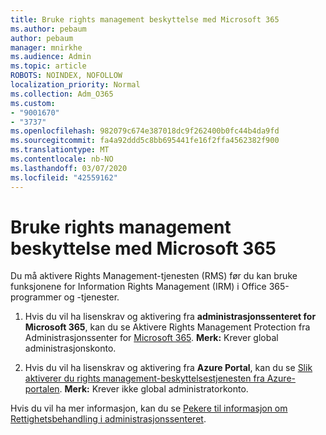 ```yaml
---
title: Bruke rights management beskyttelse med Microsoft 365
ms.author: pebaum
author: pebaum
manager: mnirkhe
ms.audience: Admin
ms.topic: article
ROBOTS: NOINDEX, NOFOLLOW
localization_priority: Normal
ms.collection: Adm_O365
ms.custom:
- "9001670"
- "3737"
ms.openlocfilehash: 982079c674e387018dc9f262400b0fc44b4da9fd
ms.sourcegitcommit: fa4a92ddd5c8bb695441fe16f2ffa4562382f900
ms.translationtype: MT
ms.contentlocale: nb-NO
ms.lasthandoff: 03/07/2020
ms.locfileid: "42559162"
---
```

# <a name="use-rights-management-protection-with-microsoft-365"></a>Bruke rights management beskyttelse med Microsoft 365

Du må aktivere Rights Management-tjenesten (RMS) før du kan bruke funksjonene for Information Rights Management (IRM) i Office 365-programmer og -tjenester.

1. Hvis du vil ha lisenskrav og aktivering fra **administrasjonssenteret for Microsoft 365**, kan du se Aktivere Rights Management Protection fra Administrasjonssenter for [Microsoft 365](https://docs.microsoft.com/azure/information-protection/activate-office365). **Merk:** Krever global administrasjonskonto.

2. Hvis du vil ha lisenskrav og aktivering fra **Azure Portal**, kan du se [Slik aktiverer du rights management-beskyttelsestjenesten fra Azure-portalen](https://docs.microsoft.com/azure/information-protection/activate-azure). **Merk:** Krever ikke global administratorkonto.
 

Hvis du vil ha mer informasjon, kan du se [Pekere til informasjon om Rettighetsbehandling i administrasjonssenteret](https://docs.microsoft.com/office365/enterprise/activate-rms-in-office-365).
